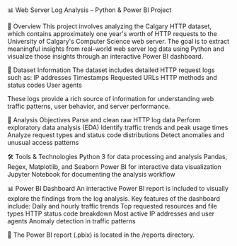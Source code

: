 📊 Web Server Log Analysis – Python & Power BI Project

📝 Overview
This project involves analyzing the Calgary HTTP dataset, which contains approximately one year's worth of HTTP requests to the University of Calgary's Computer Science web server. The goal is to extract meaningful insights from real-world web server log data using Python and visualize those insights through an interactive Power BI dashboard.

📁 Dataset Information
The dataset includes detailed HTTP request logs such as:
IP addresses
Timestamps
Requested URLs
HTTP methods and status codes
User agents

These logs provide a rich source of information for understanding web traffic patterns, user behavior, and server performance.

🧠 Analysis Objectives
Parse and clean raw HTTP log data
Perform exploratory data analysis (EDA)
Identify traffic trends and peak usage times
Analyze request types and status code distributions
Detect anomalies and unusual access patterns

🛠️ Tools & Technologies
Python 3 for data processing and analysis
Pandas, Regex, Matplotlib, and Seaborn
Power BI for interactive data visualization
Jupyter Notebook for documenting the analysis workflow


📊 Power BI Dashboard
An interactive Power BI report is included to visually explore the findings from the log analysis. Key features of the dashboard include:
Daily and hourly traffic trends
Top requested resources and file types
HTTP status code breakdown
Most active IP addresses and user agents
Anomaly detection in traffic patterns

📁 The Power BI report (.pbix) is located in the /reports directory.
